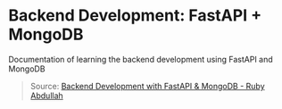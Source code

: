 # Backend Development: FastAPI + MongoDB
Documentation of learning the backend development using FastAPI and MongoDB <br>
> Source: [Backend Development with FastAPI & MongoDB - Ruby Abdullah](https://youtube.com/playlist?list=PLuZJkqcCkUAmAlVeE6q0oKZhlJDPBTZvn&si=17CKMQ1hJasmPFKl)